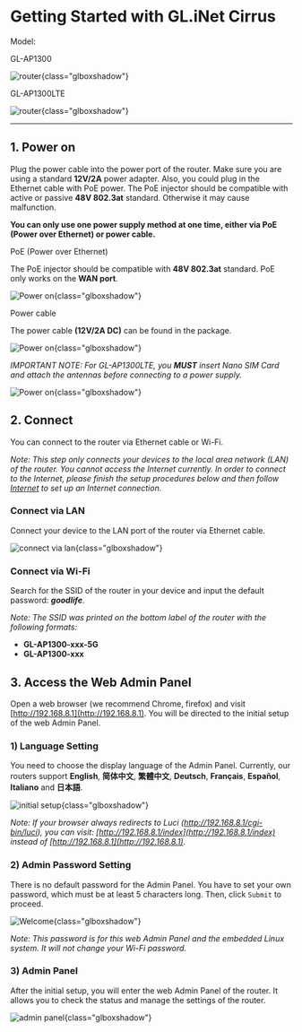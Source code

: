 # Getting Started with GL.iNet Cirrus

Model:

GL-AP1300

![router](https://static.gl-inet.com/docs/en/3/setup/cirrus/First%20time/AP1300.png){class="glboxshadow"}


GL-AP1300LTE

![router](https://static.gl-inet.com/docs/en/3/setup/cirrus/First%20time/AP1300LTE.png){class="glboxshadow"}


---



## 1. Power on 

Plug the power cable into the power port of the router. Make sure you are using a standard **12V/2A** power adapter. Also, you could plug in the Ethernet cable with PoE power. The PoE injector should be compatible with active or passive **48V 802.3at** standard. Otherwise it may cause malfunction. 

**You can only use one power supply method at one time, either via PoE (Power over Ethernet) or power cable.**


PoE (Power over Ethernet)

The PoE injector should be compatible with **48V 802.3at** standard. PoE only works on the **WAN port**.

![Power on](https://static.gl-inet.com/docs/en/3/setup/cirrus/First%20time/power1.png){class="glboxshadow"}


Power cable

The power cable **(12V/2A DC)** can be found in the package.

![Power on](https://static.gl-inet.com/docs/en/3/setup/cirrus/First%20time/power2.png){class="glboxshadow"}

*IMPORTANT NOTE: For GL-AP1300LTE, you **MUST** insert Nano SIM Card and attach the antennas before connecting to a power supply.*

![Power on](https://static.gl-inet.com/docs/en/3/setup/cirrus/First%20time/AP1300_insert.png){class="glboxshadow"}


## 2. Connect 

You can connect to the router via Ethernet cable or Wi-Fi.

*Note: This step only connects your devices to the local area network (LAN) of the router. You cannot access the Internet currently. In order to connect to the Internet, please finish the setup procedures below and then follow [Internet](internet.md) to set up an Internet connection.*



### Connect via LAN 
Connect your device to the LAN port of the router via Ethernet cable.

![connect via lan](https://static.gl-inet.com/docs/en/3/setup/cirrus/First%20time/AP1300_connect.png){class="glboxshadow"}



### Connect via Wi-Fi 
Search for the SSID of the router in your device and input the default password: ***goodlife***.

*Note: The SSID was printed on the bottom label of the router with the following formats:*

- **GL-AP1300-xxx-5G**
- **GL-AP1300-xxx**




## 3. Access the Web Admin Panel

Open a web browser (we recommend Chrome, firefox) and visit [http://192.168.8.1](http://192.168.8.1). You will be directed to the initial setup of the web Admin Panel. 



### 1) Language Setting
You need to choose the display language of the Admin Panel. Currently, our routers support **English**, **简体中文**, **繁體中文**, **Deutsch**, **Français**, **Español**, **Italiano** and **日本語**.

![initial setup](https://static.gl-inet.com/docs/en/3/setup/cirrus/First%20time/language.png){class="glboxshadow"}

*Note: If your browser always redirects to Luci (http://192.168.8.1/cgi-bin/luci), you can  visit: [http://192.168.8.1/index](http://192.168.8.1/index) instead of [http://192.168.8.1](http://192.168.8.1).*

  

### 2) Admin Password Setting
There is no default password for the Admin Panel. You have to set your own password, which must be at least 5 characters long. Then, click `Submit` to proceed.

![Welcome](https://static.gl-inet.com/docs/en/3/setup/spitz/first-time_setup/password.jpg){class="glboxshadow"}

*Note: This password is for this web Admin Panel and the embedded Linux system. It will not change your Wi-Fi password.*



### 3) Admin Panel
After the initial setup, you will enter the web Admin Panel of the router. It allows you to check the status and manage the settings of the router.

![admin panel](https://static.gl-inet.com/docs/en/3/setup/cirrus/First%20time/Admin%20Panel.png){class="glboxshadow"}
